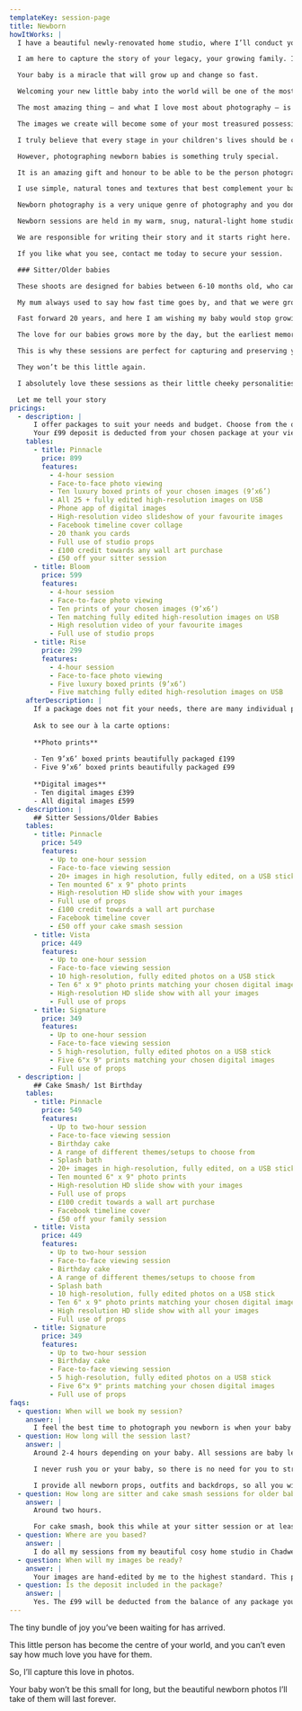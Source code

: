 ```yaml
---
templateKey: session-page
title: Newborn
howItWorks: |
  I have a beautiful newly-renovated home studio, where I’ll conduct your session. 

  I am here to capture the story of your legacy, your growing family. I’ll create and freeze the memory of the new love you have for your little baby. These images will invoke the memories of when you first met. 

  Your baby is a miracle that will grow up and change so fast. 

  Welcoming your new little baby into the world will be one of the most emotional and incredible experiences of your life. I want to capture those feelings for you, document them for you to hold onto forever – give you a moment frozen in time that will go on to become a family visual heirloom. 

  The most amazing thing – and what I love most about photography – is it has the power to transport you back to all those incredible moments. I love the feeling of creating an image that will bring back the emotions we experience at a particular moment in our lives. 

  The images we create will become some of your most treasured possessions. I love creating these images which will decorate your home with memories of this incredible chapter in your life.  

  I truly believe that every stage in your children's lives should be celebrated and captured. 

  However, photographing newborn babies is something truly special.

  It is an amazing gift and honour to be able to be the person photographing them. My aim is to create beautiful, soft and timeless images. 

  I use simple, natural tones and textures that best complement your baby. I feel the best time to photograph newborns is between 7 and 15 days old, and I’d highly recommend you book your session as soon as you know your due date. We’ll make a provisional booking for 10 days after your due date, and we can adjust this if your baby is early or late. 

  Newborn photography is a very unique genre of photography and you don't get a second chance to get it right. I love creating and working in a calm and peaceful environment during my newborn sessions, as this allows us all to have a truly magical experience. 

  Newborn sessions are held in my warm, snug, natural-light home studio in Essex. My studio is filled with simple, natural textures, wraps and minimalist props, which will all available for use during your session. I would also always encourage, parents & siblings to get involved in the images too.

  We are responsible for writing their story and it starts right here. 

  If you like what you see, contact me today to secure your session.

  ### Sitter/Older babies

  These shoots are designed for babies between 6-10 months old, who can sit up confidently unaided but are not yet walking. 

  My mum always used to say how fast time goes by, and that we were growing up too fast. All the while, I was impatiently waiting to grow up and become independent. 

  Fast forward 20 years, and here I am wishing my baby would stop growing up so fast!  I’m not the one telling every newborn client how quickly they grow.

  The love for our babies grows more by the day, but the earliest memories will fade a bit and their tiny toes will grow. 

  This is why these sessions are perfect for capturing and preserving your littles one’s gummy smiles, arm rolls and chubby toes. 

  They won’t be this little again. 

  I absolutely love these sessions as their little cheeky personalities are staring to shine and I get to capture all the details that make unique and perfect.                    

  Let me tell your story
pricings:
  - description: |
      I offer packages to suit your needs and budget. Choose from the options below and please get in touch if you’d like anything a little different.
      Your £99 deposit is deducted from your chosen package at your viewing & ordering appointment.
    tables:
      - title: Pinnacle
        price: 899
        features:
          - 4-hour session
          - Face-to-face photo viewing
          - Ten luxury boxed prints of your chosen images (9’x6’)
          - All 25 + fully edited high-resolution images on USB
          - Phone app of digital images
          - High-resolution video slideshow of your favourite images
          - Facebook timeline cover collage
          - 20 thank you cards
          - Full use of studio props
          - £100 credit towards any wall art purchase
          - £50 off your sitter session
      - title: Bloom
        price: 599
        features:
          - 4-hour session
          - Face-to-face photo viewing
          - Ten prints of your chosen images (9’x6’)
          - Ten matching fully edited high-resolution images on USB
          - High resolution video of your favourite images
          - Full use of studio props
      - title: Rise
        price: 299
        features:
          - 4-hour session
          - Face-to-face photo viewing
          - Five luxury boxed prints (9’x6’)
          - Five matching fully edited high-resolution images on USB
    afterDescription: |
      If a package does not fit your needs, there are many individual products you can chose from, additional to your session fee.
      
      Ask to see our à la carte options:
      
      **Photo prints**
      
      - Ten 9’x6’ boxed prints beautifully packaged £199
      - Five 9’x6’ boxed prints beautifully packaged £99
      
      **Digital images**
      - Ten digital images £399
      - All digital images £599
  - description: |
      ## Sitter Sessions/Older Babies
    tables:
      - title: Pinnacle
        price: 549
        features:
          - Up to one-hour session
          - Face-to-face viewing session
          - 20+ images in high resolution, fully edited, on a USB stick
          - Ten mounted 6" x 9" photo prints
          - High-resolution HD slide show with your images
          - Full use of props
          - £100 credit towards a wall art purchase
          - Facebook timeline cover
          - £50 off your cake smash session 
      - title: Vista
        price: 449
        features:
          - Up to one-hour session
          - Face-to-face viewing session
          - 10 high-resolution, fully edited photos on a USB stick
          - Ten 6" x 9" photo prints matching your chosen digital images
          - High-resolution HD slide show with all your images
          - Full use of props
      - title: Signature
        price: 349
        features:
          - Up to one-hour session
          - Face-to-face viewing session
          - 5 high-resolution, fully edited photos on a USB stick
          - Five 6"x 9" prints matching your chosen digital images
          - Full use of props
  - description: |
      ## Cake Smash/ 1st Birthday 
    tables:
      - title: Pinnacle
        price: 549
        features:
          - Up to two-hour session
          - Face-to-face viewing session
          - Birthday cake
          - A range of different themes/setups to choose from
          - Splash bath
          - 20+ images in high-resolution, fully edited, on a USB stick
          - Ten mounted 6" x 9" photo prints
          - High-resolution HD slide show with your images
          - Full use of props
          - £100 credit towards a wall art purchase
          - Facebook timeline cover
          - £50 off your family session 
      - title: Vista
        price: 449
        features:
          - Up to two-hour session
          - Face-to-face viewing session
          - Birthday cake 
          - A range of different themes/setups to choose from
          - Splash bath
          - 10 high-resolution, fully edited photos on a USB stick
          - Ten 6" x 9" photo prints matching your chosen digital images
          - High resolution HD slide show with all your images
          - Full use of props
      - title: Signature
        price: 349
        features:
          - Up to two-hour session
          - Birthday cake 
          - Face-to-face viewing session
          - 5 high-resolution, fully edited photos on a USB stick
          - Five 6"x 9" prints matching your chosen digital images
          - Full use of props
faqs:
  - question: When will we book my session?
    answer: |
      I feel the best time to photograph you newborn is when your baby is between 4-14 days old. I highly recommend you book your session as soon as you know your due date. We will make a provisional booking and patiently await their arrival. If it doesn’t work out for me to photograph your baby by 14 days old, we can do this when your baby is a little older, no problem. The session may take a little longer as after 14 days your baby is no longer at their sleepiest. They become more alert, and less curled and snuggled. Nevertheless, we will achieve beautiful images that you’ll love forever. Your baby may be more awake and not be able to be put into the same poses as babies 14 days old or younger. But there are many poses we can do to show off their perfect little selves.
  - question: How long will the session last?
    answer: |
      Around 2-4 hours depending on your baby. All sessions are baby led, so if they’re super sleepy, sessions will be on the shorter side but if they need extra feeding, burping or changing, then we will simply take more time. 

      I never rush you or your baby, so there is no need for you to stress if baby needs extra feeds (I am known for my patience, even though my husband may disagree!) Please don’t have anything planned for directly after your session though, as we can possibly go over time. 

      I provide all newborn props, outfits and backdrops, so all you will need to bring to your session are the baby’s feeds, with some extra to be on the safe side – and a backup outfit for mum and dad in case of any accidents. I’ll email you how to prep for your session before it, with more in-depth information of what to expect, what to wear, and my address. 
  - question: How long are sitter and cake smash sessions for older babies? 
    answer: |
      Around two hours.

      For cake smash, book this while at your sitter session or at least six months before the birthday, to make sure i can fit you in.
  - question: Where are you based?
    answer: |
      I do all my sessions from my beautiful cosy home studio in Chadwell Heath in Essex. I will give my address before you are due to arrive. I don’t travel for newborn sessions, however, if for some reason you are unable to get to me once your baby is born, please call me and we can arrange something.
  - question: When will my images be ready?
    answer: |
      Your images are hand-edited by me to the highest standard. This process takes around 10 days. Once your gallery is ready, you will be invited back to the studio for a private viewing session where you’ll choose your favourite images and what you’d like to purchase. Final payment is made on this day. 
  - question: Is the deposit included in the package?
    answer: |
      Yes. The £99 will be deducted from the balance of any package you choose.
---
```

The tiny bundle of joy you’ve been waiting for has arrived.

This little person has become the centre of your world, and you can’t even say how much
love you have for them.

So, I’ll capture this love in photos.

Your baby won’t be this small for long, but the beautiful newborn photos I’ll take of them
will last forever.